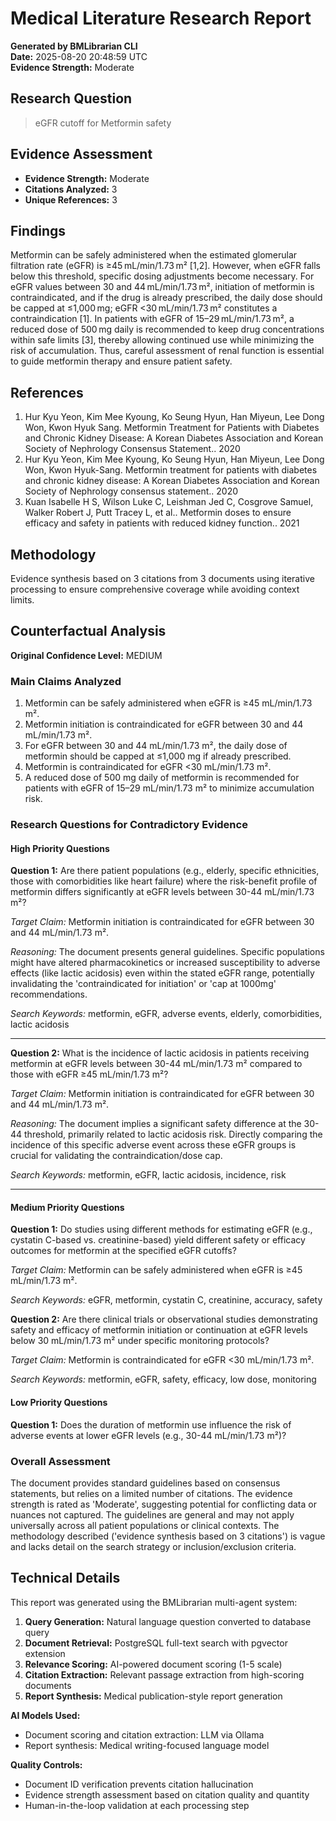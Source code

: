 # Medical Literature Research Report

**Generated by BMLibrarian CLI**  
**Date:** 2025-08-20 20:48:59 UTC  
**Evidence Strength:** Moderate  

## Research Question

> eGFR cutoff for Metformin safety

## Evidence Assessment

- **Evidence Strength:** Moderate
- **Citations Analyzed:** 3
- **Unique References:** 3

## Findings

Metformin can be safely administered when the estimated glomerular filtration rate (eGFR) is ≥45 mL/min/1.73 m² [1,2]. However, when eGFR falls below this threshold, specific dosing adjustments become necessary. For eGFR values between 30 and 44 mL/min/1.73 m², initiation of metformin is contraindicated, and if the drug is already prescribed, the daily dose should be capped at ≤1,000 mg; eGFR <30 mL/min/1.73 m² constitutes a contraindication [1]. In patients with eGFR of 15–29 mL/min/1.73 m², a reduced dose of 500 mg daily is recommended to keep drug concentrations within safe limits [3], thereby allowing continued use while minimizing the risk of accumulation. Thus, careful assessment of renal function is essential to guide metformin therapy and ensure patient safety.

## References

1. Hur Kyu Yeon, Kim Mee Kyoung, Ko Seung Hyun, Han Miyeun, Lee Dong Won, Kwon Hyuk Sang. Metformin Treatment for Patients with Diabetes and Chronic Kidney Disease: A Korean Diabetes Association and Korean Society of Nephrology Consensus Statement.. 2020
2. Hur Kyu Yeon, Kim Mee Kyoung, Ko Seung Hyun, Han Miyeun, Lee Dong Won, Kwon Hyuk-Sang. Metformin treatment for patients with diabetes and chronic kidney disease: A Korean Diabetes Association and Korean Society of Nephrology consensus statement.. 2020
3. Kuan Isabelle H S, Wilson Luke C, Leishman Jed C, Cosgrove Samuel, Walker Robert J, Putt Tracey L, et al.. Metformin doses to ensure efficacy and safety in patients with reduced kidney function.. 2021

## Methodology

Evidence synthesis based on 3 citations from 3 documents using iterative processing to ensure comprehensive coverage while avoiding context limits.

## Counterfactual Analysis

**Original Confidence Level:** MEDIUM

### Main Claims Analyzed

1. Metformin can be safely administered when eGFR is ≥45 mL/min/1.73 m².
2. Metformin initiation is contraindicated for eGFR between 30 and 44 mL/min/1.73 m².
3. For eGFR between 30 and 44 mL/min/1.73 m², the daily dose of metformin should be capped at ≤1,000 mg if already prescribed.
4. Metformin is contraindicated for eGFR <30 mL/min/1.73 m².
5. A reduced dose of 500 mg daily of metformin is recommended for patients with eGFR of 15–29 mL/min/1.73 m² to minimize accumulation risk.

### Research Questions for Contradictory Evidence

#### High Priority Questions

**Question 1:** Are there patient populations (e.g., elderly, specific ethnicities, those with comorbidities like heart failure) where the risk-benefit profile of metformin differs significantly at eGFR levels between 30-44 mL/min/1.73 m²?

*Target Claim:* Metformin initiation is contraindicated for eGFR between 30 and 44 mL/min/1.73 m².

*Reasoning:* The document presents general guidelines. Specific populations might have altered pharmacokinetics or increased susceptibility to adverse effects (like lactic acidosis) even within the stated eGFR range, potentially invalidating the 'contraindicated for initiation' or 'cap at 1000mg' recommendations.

*Search Keywords:* metformin, eGFR, adverse events, elderly, comorbidities, lactic acidosis

---

**Question 2:** What is the incidence of lactic acidosis in patients receiving metformin at eGFR levels between 30-44 mL/min/1.73 m² compared to those with eGFR ≥45 mL/min/1.73 m²?

*Target Claim:* Metformin initiation is contraindicated for eGFR between 30 and 44 mL/min/1.73 m².

*Reasoning:* The document implies a significant safety difference at the 30-44 threshold, primarily related to lactic acidosis risk. Directly comparing the incidence of this specific adverse event across these eGFR groups is crucial for validating the contraindication/dose cap.

*Search Keywords:* metformin, eGFR, lactic acidosis, incidence, risk

---

#### Medium Priority Questions

**Question 1:** Do studies using different methods for estimating eGFR (e.g., cystatin C-based vs. creatinine-based) yield different safety or efficacy outcomes for metformin at the specified eGFR cutoffs?

*Target Claim:* Metformin can be safely administered when eGFR is ≥45 mL/min/1.73 m².

*Search Keywords:* eGFR, metformin, cystatin C, creatinine, accuracy, safety

**Question 2:** Are there clinical trials or observational studies demonstrating safety and efficacy of metformin initiation or continuation at eGFR levels below 30 mL/min/1.73 m² under specific monitoring protocols?

*Target Claim:* Metformin is contraindicated for eGFR <30 mL/min/1.73 m².

*Search Keywords:* metformin, eGFR, safety, efficacy, low dose, monitoring

#### Low Priority Questions

**Question 1:** Does the duration of metformin use influence the risk of adverse events at lower eGFR levels (e.g., 30-44 mL/min/1.73 m²)?

### Overall Assessment

The document provides standard guidelines based on consensus statements, but relies on a limited number of citations. The evidence strength is rated as 'Moderate', suggesting potential for conflicting data or nuances not captured. The guidelines are general and may not apply universally across all patient populations or clinical contexts. The methodology described ('evidence synthesis based on 3 citations') is vague and lacks detail on the search strategy or inclusion/exclusion criteria.

## Technical Details

This report was generated using the BMLibrarian multi-agent system:

1. **Query Generation:** Natural language question converted to database query
2. **Document Retrieval:** PostgreSQL full-text search with pgvector extension
3. **Relevance Scoring:** AI-powered document scoring (1-5 scale)
4. **Citation Extraction:** Relevant passage extraction from high-scoring documents
5. **Report Synthesis:** Medical publication-style report generation

**AI Models Used:**
- Document scoring and citation extraction: LLM via Ollama
- Report synthesis: Medical writing-focused language model

**Quality Controls:**
- Document ID verification prevents citation hallucination
- Evidence strength assessment based on citation quality and quantity
- Human-in-the-loop validation at each processing step